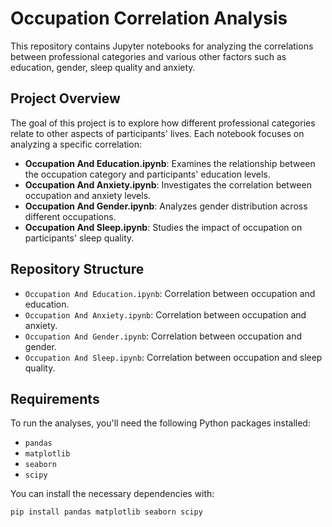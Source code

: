 # Occupation Correlation Analysis

This repository contains Jupyter notebooks for analyzing the correlations between professional categories and various other factors such as education, gender, sleep quality and anxiety.

## Project Overview

The goal of this project is to explore how different professional categories relate to other aspects of participants' lives. Each notebook focuses on analyzing a specific correlation:

- **Occupation And Education.ipynb**: Examines the relationship between the occupation category and participants' education levels.
- **Occupation And Anxiety.ipynb**: Investigates the correlation between occupation and anxiety levels.
- **Occupation And Gender.ipynb**: Analyzes gender distribution across different occupations.
- **Occupation And Sleep.ipynb**: Studies the impact of occupation on participants' sleep quality.

## Repository Structure

- `Occupation And Education.ipynb`: Correlation between occupation and education.
- `Occupation And Anxiety.ipynb`: Correlation between occupation and anxiety.
- `Occupation And Gender.ipynb`: Correlation between occupation and gender.
- `Occupation And Sleep.ipynb`: Correlation between occupation and sleep quality.

## Requirements

To run the analyses, you'll need the following Python packages installed:

- `pandas`
- `matplotlib`
- `seaborn`
- `scipy`

You can install the necessary dependencies with:

```bash
pip install pandas matplotlib seaborn scipy

